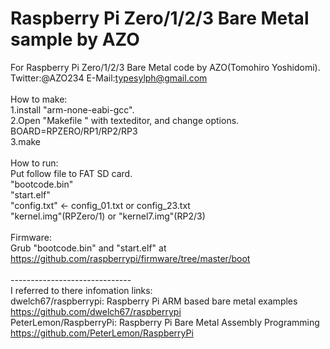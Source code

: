 Raspberry Pi Zero/1/2/3 Bare Metal sample by AZO
================================================
For Raspberry Pi Zero/1/2/3 Bare Metal code by AZO(Tomohiro Yoshidomi).<br />
Twitter:@AZO234 E-Mail:typesylph@gmail.com<br />
<br />
How to make:<br />
1.install "arm-none-eabi-gcc".<br />
2.Open "Makefile " with texteditor, and change options.<br />
  BOARD=RPZERO/RP1/RP2/RP3<br />
3.make<br />
<br />
How to run:<br />
Put follow file to FAT SD card.<br />
"bootcode.bin"<br />
"start.elf"<br />
"config.txt" &lt;- config_01.txt or config_23.txt<br />
"kernel.img"(RPZero/1) or "kernel7.img"(RP2/3)<br />
<br />
Firmware:<br />
Grub "bootcode.bin" and "start.elf" at<br />
https://github.com/raspberrypi/firmware/tree/master/boot<br />
<br />
------------------------------<br />
I referred to there infomation links:<br />
dwelch67/raspberrypi: Raspberry Pi ARM based bare metal examples https://github.com/dwelch67/raspberrypi<br />
PeterLemon/RaspberryPi: Raspberry Pi Bare Metal Assembly Programming https://github.com/PeterLemon/RaspberryPi<br />

